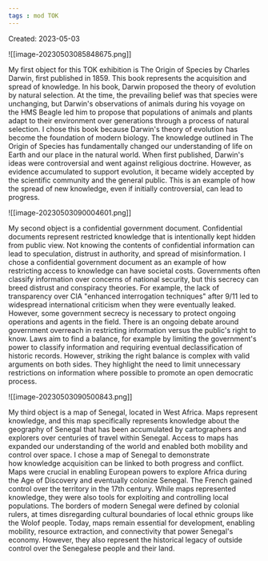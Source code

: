 ```yaml
---
tags : mod TOK
---
```

Created: 2023-05-03 

![[image-20230503085848675.png]]

My first object for this TOK exhibition is The Origin of Species by Charles Darwin, first published in 1859. This book represents the acquisition and spread of knowledge. In his book, Darwin proposed the theory of evolution by natural selection. At the time, the prevailing belief was that species were unchanging, but Darwin's observations of animals during his voyage on the HMS Beagle led him to propose that populations of animals and plants adapt to their environment over generations through a process of natural selection.
I chose this book because Darwin's theory of evolution has become the foundation of modern biology. The knowledge outlined in The Origin of Species has fundamentally changed our understanding of life on Earth and our place in the natural world. When first published, Darwin's ideas were controversial and went against religious doctrine. However, as evidence accumulated to support evolution, it became widely accepted by the scientific community and the general public. This is an example of how the spread of new knowledge, even if initially controversial, can lead to progress.

![[image-20230503090004601.png]]

My second object is a confidential government document. Confidential documents represent restricted knowledge that is intentionally kept hidden from public view. Not knowing the contents of confidential information can lead to speculation, distrust in authority, and spread of misinformation.
I chose a confidential government document as an example of how restricting access to knowledge can have societal costs. Governments often classify information over concerns of national security, but this secrecy can breed distrust and conspiracy theories. For example, the lack of transparency over CIA "enhanced interrogation techniques" after 9/11 led to widespread international criticism when they were eventually leaked. However, some government secrecy is necessary to protect ongoing operations and agents in the field.
There is an ongoing debate around government overreach in restricting information versus the public's right to know. Laws aim to find a balance, for example by limiting the government's power to classify information and requiring eventual declassification of historic records. However, striking the right balance is complex with valid arguments on both sides. They highlight the need to limit unnecessary restrictions on information where possible to promote an open democratic process.


![[image-20230503090500843.png]]



My third object is a map of Senegal, located in West Africa. Maps represent knowledge, and this map specifically represents knowledge about the geography of Senegal that has been accumulated by cartographers and explorers over centuries of travel within Senegal. Access to maps has expanded our understanding of the world and enabled both mobility and control over space.
I chose a map of Senegal to demonstrate how knowledge acquisition can be linked to both progress and conflict. Maps were crucial in enabling European powers to explore Africa during the Age of Discovery and eventually colonize Senegal. The French gained control over the territory in the 17th century. While maps represented knowledge, they were also tools for exploiting and controlling local populations. The borders of modern Senegal were defined by colonial rulers, at times disregarding cultural boundaries of local ethnic groups like the Wolof people.
Today, maps remain essential for development, enabling mobility, resource extraction, and connectivity that power Senegal's economy. However, they also represent the historical legacy of outside control over the Senegalese people and their land.